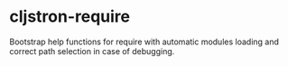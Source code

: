 # cljstron-require
Bootstrap help functions for require with automatic modules loading and correct path selection in case of debugging.
